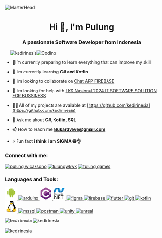 ![MasterHead](https://1.bp.blogspot.com/-7A4WynwLsMw/XbBpCXG8fHI/AAAAAAAAMt4/uOa1bpLskYgrwGbllhSu2SDj_Mig8SXJQCLcBGAsYHQ/s1600/2000_600px.gif)

<h1 align="center">Hi 👋, I'm Pulung</h1>
<h3 align="center">A passionate Software Developer from Indonesia</h3>
<img align="right" alt="Coding" width="400" src="https://i.makeagif.com/media/9-18-2016/zIyiTP.gif"</img>

<p align="right"> <img src="https://komarev.com/ghpvc/?username=kedirinesia&label=Profile%20views&color=0e75b6&style=flat" alt="kedirinesia" /> </p>

- 🔭I’m currently preparing to learn everything that can improve my skill  

- 🌱 I’m currently learning **C# and Kotlin** 

- 👯 I’m looking to collaborate on [Chat APP FIREBASE](https://github.com/kedirinesia/FulungChatApp.git)

- 🤝 I’m looking for help with [LKS Nasional 2024 IT SOFTWARE SOLUTION FOR BUSSINESS](https://github.com/kedirinesia/grocerseeker-LKSN-2024.git)

- 👨‍💻 All of my projects are available at [https://github.com/kedirinesia](https://github.com/kedirinesia)

- 💬 Ask me about **C#, Kotlin, SQL**

- 📫 How to reach me **alukardveve@gmail.com**

- ⚡ Fun fact **i think i am SIGMA 😁👌**

<h3 align="left">Connect with me:</h3>
<p align="left">
<a href="https://www.facebook.com/pulung.wicaksono.37/" target="blank"><img align="center" src="https://raw.githubusercontent.com/rahuldkjain/github-profile-readme-generator/master/src/images/icons/Social/facebook.svg" alt="pulung wicaksono" height="30" width="40" /></a>
<a href="https://instagram.com/fulungwkwk" target="blank"><img align="center" src="https://raw.githubusercontent.com/rahuldkjain/github-profile-readme-generator/master/src/images/icons/Social/instagram.svg" alt="fulungwkwk" height="30" width="40" /></a>
<a href="https://www.youtube.com/@fulunggames7964" target="blank"><img align="center" src="https://raw.githubusercontent.com/rahuldkjain/github-profile-readme-generator/master/src/images/icons/Social/youtube.svg" alt="fulung games" height="30" width="40" /></a>
</p>

<h3 align="left">Languages and Tools:</h3>
<p align="left"> <a href="https://developer.android.com" target="_blank" rel="noreferrer"> <img src="https://raw.githubusercontent.com/devicons/devicon/master/icons/android/android-original-wordmark.svg" alt="android" width="40" height="40"/> </a> <a href="https://www.arduino.cc/" target="_blank" rel="noreferrer"> <img src="https://cdn.worldvectorlogo.com/logos/arduino-1.svg" alt="arduino" width="40" height="40"/> </a> <a href="https://www.w3schools.com/cs/" target="_blank" rel="noreferrer"> <img src="https://raw.githubusercontent.com/devicons/devicon/master/icons/csharp/csharp-original.svg" alt="csharp" width="40" height="40"/> </a> <a href="https://dotnet.microsoft.com/" target="_blank" rel="noreferrer"> <img src="https://raw.githubusercontent.com/devicons/devicon/master/icons/dot-net/dot-net-original-wordmark.svg" alt="dotnet" width="40" height="40"/> </a> <a href="https://www.figma.com/" target="_blank" rel="noreferrer"> <img src="https://www.vectorlogo.zone/logos/figma/figma-icon.svg" alt="figma" width="40" height="40"/> </a> <a href="https://firebase.google.com/" target="_blank" rel="noreferrer"> <img src="https://www.vectorlogo.zone/logos/firebase/firebase-icon.svg" alt="firebase" width="40" height="40"/> </a> <a href="https://flutter.dev" target="_blank" rel="noreferrer"> <img src="https://www.vectorlogo.zone/logos/flutterio/flutterio-icon.svg" alt="flutter" width="40" height="40"/> </a> <a href="https://git-scm.com/" target="_blank" rel="noreferrer"> <img src="https://www.vectorlogo.zone/logos/git-scm/git-scm-icon.svg" alt="git" width="40" height="40"/> </a> <a href="https://kotlinlang.org" target="_blank" rel="noreferrer"> <img src="https://www.vectorlogo.zone/logos/kotlinlang/kotlinlang-icon.svg" alt="kotlin" width="40" height="40"/> </a> <a href="https://www.linux.org/" target="_blank" rel="noreferrer"> <img src="https://raw.githubusercontent.com/devicons/devicon/master/icons/linux/linux-original.svg" alt="linux" width="40" height="40"/> </a> <a href="https://www.microsoft.com/en-us/sql-server" target="_blank" rel="noreferrer"> <img src="https://www.svgrepo.com/show/303229/microsoft-sql-server-logo.svg" alt="mssql" width="40" height="40"/> </a> <a href="https://postman.com" target="_blank" rel="noreferrer"> <img src="https://www.vectorlogo.zone/logos/getpostman/getpostman-icon.svg" alt="postman" width="40" height="40"/> </a> <a href="https://unity.com/" target="_blank" rel="noreferrer"> <img src="https://www.vectorlogo.zone/logos/unity3d/unity3d-icon.svg" alt="unity" width="40" height="40"/> </a> <a href="https://unrealengine.com/" target="_blank" rel="noreferrer"> <img src="https://raw.githubusercontent.com/kenangundogan/fontisto/036b7eca71aab1bef8e6a0518f7329f13ed62f6b/icons/svg/brand/unreal-engine.svg" alt="unreal" width="40" height="40"/> </a> </p>

<p><img align="left" src="https://github-readme-stats.vercel.app/api/top-langs?username=kedirinesia&show_icons=true&locale=en&layout=compact" alt="kedirinesia" /></p>

<p>&nbsp;<img align="center" src="https://github-readme-stats.vercel.app/api?username=kedirinesia&show_icons=true&locale=en" alt="kedirinesia" /></p>

<p><img align="center" src="https://github-readme-streak-stats.herokuapp.com/?user=kedirinesia&" alt="kedirinesia" /></p>
